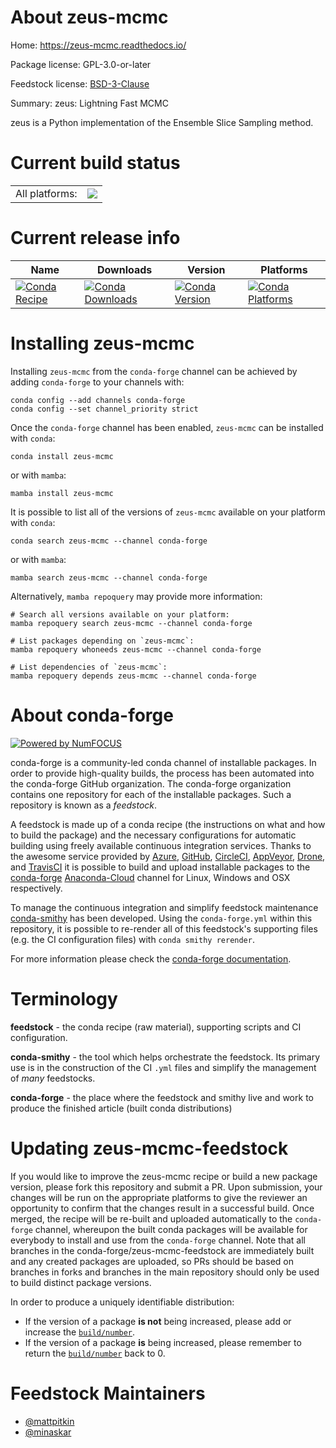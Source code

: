 About zeus-mcmc
===============

Home: https://zeus-mcmc.readthedocs.io/

Package license: GPL-3.0-or-later

Feedstock license: [BSD-3-Clause](https://github.com/conda-forge/zeus-mcmc-feedstock/blob/main/LICENSE.txt)

Summary: zeus: Lightning Fast MCMC

zeus is a Python implementation of the Ensemble Slice Sampling method.


Current build status
====================


<table><tr><td>All platforms:</td>
    <td>
      <a href="https://dev.azure.com/conda-forge/feedstock-builds/_build/latest?definitionId=12712&branchName=main">
        <img src="https://dev.azure.com/conda-forge/feedstock-builds/_apis/build/status/zeus-mcmc-feedstock?branchName=main">
      </a>
    </td>
  </tr>
</table>

Current release info
====================

| Name | Downloads | Version | Platforms |
| --- | --- | --- | --- |
| [![Conda Recipe](https://img.shields.io/badge/recipe-zeus--mcmc-green.svg)](https://anaconda.org/conda-forge/zeus-mcmc) | [![Conda Downloads](https://img.shields.io/conda/dn/conda-forge/zeus-mcmc.svg)](https://anaconda.org/conda-forge/zeus-mcmc) | [![Conda Version](https://img.shields.io/conda/vn/conda-forge/zeus-mcmc.svg)](https://anaconda.org/conda-forge/zeus-mcmc) | [![Conda Platforms](https://img.shields.io/conda/pn/conda-forge/zeus-mcmc.svg)](https://anaconda.org/conda-forge/zeus-mcmc) |

Installing zeus-mcmc
====================

Installing `zeus-mcmc` from the `conda-forge` channel can be achieved by adding `conda-forge` to your channels with:

```
conda config --add channels conda-forge
conda config --set channel_priority strict
```

Once the `conda-forge` channel has been enabled, `zeus-mcmc` can be installed with `conda`:

```
conda install zeus-mcmc
```

or with `mamba`:

```
mamba install zeus-mcmc
```

It is possible to list all of the versions of `zeus-mcmc` available on your platform with `conda`:

```
conda search zeus-mcmc --channel conda-forge
```

or with `mamba`:

```
mamba search zeus-mcmc --channel conda-forge
```

Alternatively, `mamba repoquery` may provide more information:

```
# Search all versions available on your platform:
mamba repoquery search zeus-mcmc --channel conda-forge

# List packages depending on `zeus-mcmc`:
mamba repoquery whoneeds zeus-mcmc --channel conda-forge

# List dependencies of `zeus-mcmc`:
mamba repoquery depends zeus-mcmc --channel conda-forge
```


About conda-forge
=================

[![Powered by
NumFOCUS](https://img.shields.io/badge/powered%20by-NumFOCUS-orange.svg?style=flat&colorA=E1523D&colorB=007D8A)](https://numfocus.org)

conda-forge is a community-led conda channel of installable packages.
In order to provide high-quality builds, the process has been automated into the
conda-forge GitHub organization. The conda-forge organization contains one repository
for each of the installable packages. Such a repository is known as a *feedstock*.

A feedstock is made up of a conda recipe (the instructions on what and how to build
the package) and the necessary configurations for automatic building using freely
available continuous integration services. Thanks to the awesome service provided by
[Azure](https://azure.microsoft.com/en-us/services/devops/), [GitHub](https://github.com/),
[CircleCI](https://circleci.com/), [AppVeyor](https://www.appveyor.com/),
[Drone](https://cloud.drone.io/welcome), and [TravisCI](https://travis-ci.com/)
it is possible to build and upload installable packages to the
[conda-forge](https://anaconda.org/conda-forge) [Anaconda-Cloud](https://anaconda.org/)
channel for Linux, Windows and OSX respectively.

To manage the continuous integration and simplify feedstock maintenance
[conda-smithy](https://github.com/conda-forge/conda-smithy) has been developed.
Using the ``conda-forge.yml`` within this repository, it is possible to re-render all of
this feedstock's supporting files (e.g. the CI configuration files) with ``conda smithy rerender``.

For more information please check the [conda-forge documentation](https://conda-forge.org/docs/).

Terminology
===========

**feedstock** - the conda recipe (raw material), supporting scripts and CI configuration.

**conda-smithy** - the tool which helps orchestrate the feedstock.
                   Its primary use is in the construction of the CI ``.yml`` files
                   and simplify the management of *many* feedstocks.

**conda-forge** - the place where the feedstock and smithy live and work to
                  produce the finished article (built conda distributions)


Updating zeus-mcmc-feedstock
============================

If you would like to improve the zeus-mcmc recipe or build a new
package version, please fork this repository and submit a PR. Upon submission,
your changes will be run on the appropriate platforms to give the reviewer an
opportunity to confirm that the changes result in a successful build. Once
merged, the recipe will be re-built and uploaded automatically to the
`conda-forge` channel, whereupon the built conda packages will be available for
everybody to install and use from the `conda-forge` channel.
Note that all branches in the conda-forge/zeus-mcmc-feedstock are
immediately built and any created packages are uploaded, so PRs should be based
on branches in forks and branches in the main repository should only be used to
build distinct package versions.

In order to produce a uniquely identifiable distribution:
 * If the version of a package **is not** being increased, please add or increase
   the [``build/number``](https://docs.conda.io/projects/conda-build/en/latest/resources/define-metadata.html#build-number-and-string).
 * If the version of a package **is** being increased, please remember to return
   the [``build/number``](https://docs.conda.io/projects/conda-build/en/latest/resources/define-metadata.html#build-number-and-string)
   back to 0.

Feedstock Maintainers
=====================

* [@mattpitkin](https://github.com/mattpitkin/)
* [@minaskar](https://github.com/minaskar/)

